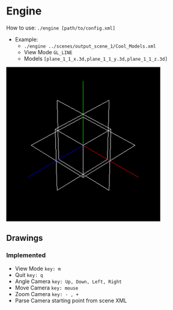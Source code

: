 # Engine

How to use:
`./engine [path/to/config.xml]`

- Example:
  - `./engine ../scenes/output_scene_1/Cool_Models.xml`
  - View Mode `GL_LINE`
  - Models `[plane_1_1_x.3d,plane_1_1_y.3d,plane_1_1_z.3d]`

![example_image](../scenes/cool_model_scene/Cool_Models.png)

## Drawings

### Implemented

- View Mode `key: m`
- Quit `key: q`
- Angle Camera `key: Up, Down, Left, Right`
- Move Camera `key: mouse`
- Zoom Camera `key: - , +`
- Parse Camera starting point from scene XML
